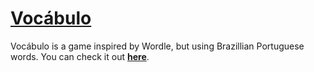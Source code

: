 # [Vocábulo](https://vocabulo.me)

Vocábulo is a game inspired by Wordle, but using Brazillian Portuguese words. You can check it out **[here](https://vocabulo.me)**.

